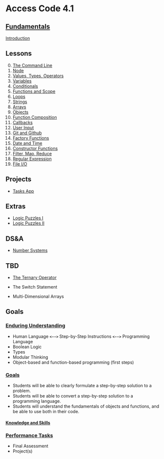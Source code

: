 # <b>Access Code 4.1</b>

## <b><u>Fundamentals</u></b>

[Introduction](lessons/intro/intro.md)

## Lessons

0. [The Command Line](lessons/terminal/terminal.md)
1. [Node](lessons/node/node.md)
2. [Values, Types, Operators](lessons/values/values.md)
3. [Variables](lessons/variables/variables.md)
4. [Conditionals](lessons/conditionals/conditionals.md)
5. [Functions and Scope](lessons/functions/functions.md)
6. [Loops](lessons/loops/loops.md)
7. [Strings](lessons/strings/strings.md)
8. [Arrays](lessons/arrays/arrays.md)
9. [Objects](lessons/objects/objects.md)
10. [Function Composition](lessons/function_composition/function_composition.md)
11. [Callbacks](lessons/callbacks/callbacks.md)
12. [User Input](lessons/user_input/user_input.md)
13. [Git and Github](lessons/git_and_github/git_and_github.md)
14. [Factory Functions](lessons/factory_functions/factory_functions.md)
15. [Date and Time](lessons/date_and_time/date_and_time.md)
16. [Constructor Functions](lessons/constructor_functions/constructor_functions.md)
17. [Filter, Map, Reduce](lessons/map_filter_reduce/map_filter_reduce.md)
18. [Regular Expression](lessons/regex/regex.md)
19. [File I/O](lessons/file/file.md)

## Projects

* [Tasks App](extras/tasks/tasks.md)

## Extras

* [Logic Puzzles I](extras/logic_puzzles/logic_puzzles_i.md)
* [Logic Puzzles II](extras/logic_puzzles/logic_puzzles_ii.md)

## DS&A

* [Number Systems](lessons/number_systems/number_systems.md)

## TBD

* [The Ternary Operator](extras/ternary_operator/ternary_operator.md)

* The Switch Statement
* Multi-Dimensional Arrays

## Goals

### <u>Enduring Understanding</u>

* Human Language <b>`<-->` </b>Step-by-Step Instructions <b>`<-->`</b> Programming Language
* Boolean Logic
* Types
* Modular Thinking
* Object-based and function-based programming (first steps)

### <u>Goals</u>

* Students will be able to clearly formulate a step-by-step solution to a problem.
* Students will be able to convert a step-by-step solution to a programming language.
* Students will understand the fundamentals of objects and functions, and be able to use both in their code.

#### <u>Knowledge and Skills</u>

### <u>Performance Tasks</u>

* Final Assessment
* Project(s)

